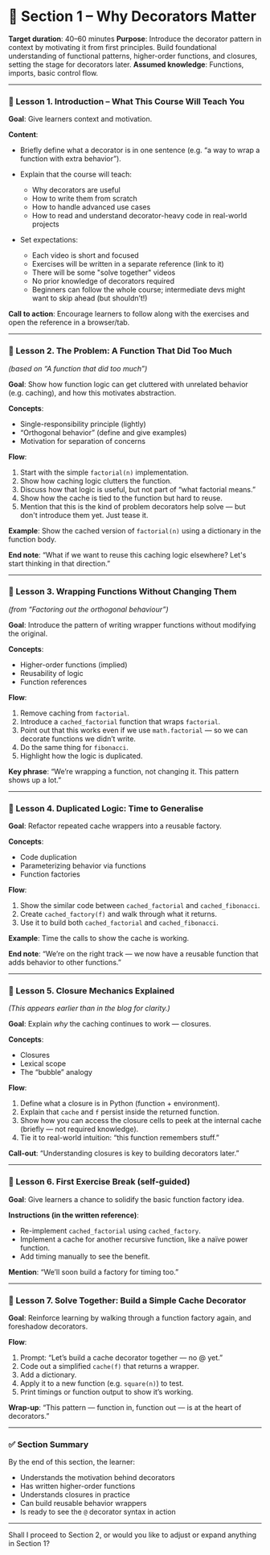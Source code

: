 # 🧠 Section 1 – Why Decorators Matter

**Target duration**: 40–60 minutes
**Purpose**: Introduce the decorator pattern in context by motivating it from first principles. Build foundational understanding of functional patterns, higher-order functions, and closures, setting the stage for decorators later.
**Assumed knowledge**: Functions, imports, basic control flow.

---

### 🎥 Lesson 1. Introduction – What This Course Will Teach You

**Goal**: Give learners context and motivation.

**Content**:

* Briefly define what a decorator is in one sentence (e.g. “a way to wrap a function with extra behavior”).
* Explain that the course will teach:

  * Why decorators are useful
  * How to write them from scratch
  * How to handle advanced use cases
  * How to read and understand decorator-heavy code in real-world projects
* Set expectations:

  * Each video is short and focused
  * Exercises will be written in a separate reference (link to it)
  * There will be some "solve together" videos
  * No prior knowledge of decorators required
  * Beginners can follow the whole course; intermediate devs might want to skip ahead (but shouldn’t!)

**Call to action**: Encourage learners to follow along with the exercises and open the reference in a browser/tab.

---

### 🎥 Lesson 2. The Problem: A Function That Did Too Much

*(based on “A function that did too much”)*

**Goal**: Show how function logic can get cluttered with unrelated behavior (e.g. caching), and how this motivates abstraction.

**Concepts**:

* Single-responsibility principle (lightly)
* “Orthogonal behavior” (define and give examples)
* Motivation for separation of concerns

**Flow**:

1. Start with the simple `factorial(n)` implementation.
2. Show how caching logic clutters the function.
3. Discuss how that logic is useful, but not part of “what factorial means.”
4. Show how the cache is tied to the function but hard to reuse.
5. Mention that this is the kind of problem decorators help solve — but don't introduce them yet. Just tease it.

**Example**: Show the cached version of `factorial(n)` using a dictionary in the function body.

**End note**: “What if we want to reuse this caching logic elsewhere? Let's start thinking in that direction.”

---

### 🎥 Lesson 3. Wrapping Functions Without Changing Them

*(from “Factoring out the orthogonal behaviour”)*

**Goal**: Introduce the pattern of writing wrapper functions without modifying the original.

**Concepts**:

* Higher-order functions (implied)
* Reusability of logic
* Function references

**Flow**:

1. Remove caching from `factorial`.
2. Introduce a `cached_factorial` function that wraps `factorial`.
3. Point out that this works even if we use `math.factorial` — so we can decorate functions we didn’t write.
4. Do the same thing for `fibonacci`.
5. Highlight how the logic is duplicated.

**Key phrase**: “We’re wrapping a function, not changing it. This pattern shows up a lot.”

---

### 🎥 Lesson 4. Duplicated Logic: Time to Generalise

**Goal**: Refactor repeated cache wrappers into a reusable factory.

**Concepts**:

* Code duplication
* Parameterizing behavior via functions
* Function factories

**Flow**:

1. Show the similar code between `cached_factorial` and `cached_fibonacci`.
2. Create `cached_factory(f)` and walk through what it returns.
3. Use it to build both `cached_factorial` and `cached_fibonacci`.

**Example**: Time the calls to show the cache is working.

**End note**: “We’re on the right track — we now have a reusable function that adds behavior to other functions.”

---

### 🎥 Lesson 5. Closure Mechanics Explained

*(This appears earlier than in the blog for clarity.)*

**Goal**: Explain *why* the caching continues to work — closures.

**Concepts**:

* Closures
* Lexical scope
* The “bubble” analogy

**Flow**:

1. Define what a closure is in Python (function + environment).
2. Explain that `cache` and `f` persist inside the returned function.
3. Show how you can access the closure cells to peek at the internal cache (briefly — not required knowledge).
4. Tie it to real-world intuition: “this function remembers stuff.”

**Call-out**: “Understanding closures is key to building decorators later.”

---

### 📘 Lesson 6. First Exercise Break (self-guided)

**Goal**: Give learners a chance to solidify the basic function factory idea.

**Instructions (in the written reference)**:

* Re-implement `cached_factorial` using `cached_factory`.
* Implement a cache for another recursive function, like a naïve power function.
* Add timing manually to see the benefit.

**Mention**: “We’ll soon build a factory for timing too.”

---

### 🎥 Lesson 7. Solve Together: Build a Simple Cache Decorator

**Goal**: Reinforce learning by walking through a function factory again, and foreshadow decorators.

**Flow**:

1. Prompt: “Let’s build a cache decorator together — no @ yet.”
2. Code out a simplified `cache(f)` that returns a wrapper.
3. Add a dictionary.
4. Apply it to a new function (e.g. `square(n)`) to test.
5. Print timings or function output to show it’s working.

**Wrap-up**: “This pattern — function in, function out — is at the heart of decorators.”

---

### ✅ Section Summary

By the end of this section, the learner:

* Understands the motivation behind decorators
* Has written higher-order functions
* Understands closures in practice
* Can build reusable behavior wrappers
* Is ready to see the `@` decorator syntax in action

---

Shall I proceed to Section 2, or would you like to adjust or expand anything in Section 1?
